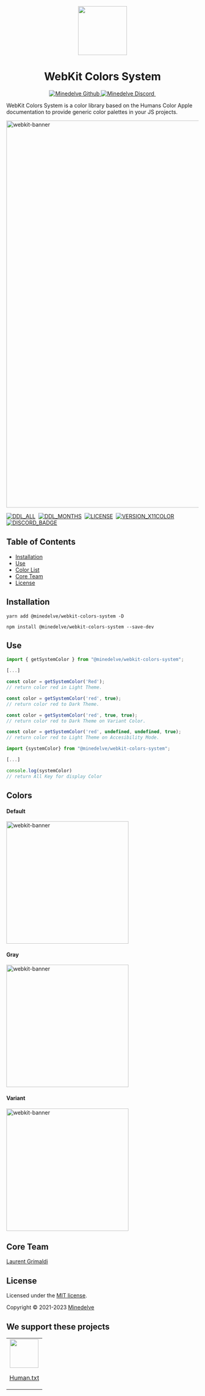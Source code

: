 <p align="center">
  <img src="https://github.com/minedelve/.github/blob/minedelve/picture/packages/webkit-colors-system/webkit-colors-system-logo.png" height="128">
  <h1 align="center">WebKit Colors System</h1>
</p>

<p align="center">
  <a aria-label="Follow Minedelve on Github" href="https://github.com/minedelve" target="_blank">
    <img alt="Minedelve Github" src="https://img.shields.io/badge/Follow%20@Minedelve-black.svg?style=for-the-badge&logo=Github">
  </a>
  <a aria-label="Join the community on Discord" href="https://discord.gg/bVWvfuhemP" target="_blank">
    <img alt="Minedelve Discord" src="https://img.shields.io/badge/Join%20the%20community-black.svg?style=for-the-badge&logo=Discord">
  </a>
    <a aria-label="Explore Webkit Colors System Package" href="https://www.npmjs.com/package/@minedelve/webkit-colors-system" target="_blank">
    <img alt="" src="https://img.shields.io/badge/Minedelve-WebKitColorsSystem-black.svg?style=for-the-badge&logo=NPM">
  </a>
</p>

WebKit Colors System is a color library based on the Humans Color Apple documentation to provide generic color palettes in your JS projects.

<img width="1012" alt="webkit-banner" src="https://github.com/minedelve/.github/blob/minedelve/picture/packages/webkit-colors-system/webkit-colors-system-cover.png">

[![DDL_ALL](https://img.shields.io/npm/dt/@minedelve/webkit-colors-system.svg)](https://www.npmjs.com/package/@minedelve/webkit-colors-system)&nbsp;
[![DDL_MONTHS](https://img.shields.io/npm/dm/@minedelve/webkit-colors-system.svg)](https://www.npmjs.com/package/@minedelve/webkit-colors-system)&nbsp;
[![LICENSE](https://img.shields.io/npm/l/@minedelve/webkit-colors-system.svg)](https://www.npmjs.com/package/@minedelve/webkit-colors-system)&nbsp;
[![VERSION_X11COLOR](https://img.shields.io/npm/v/@minedelve/webkit-colors-system.svg)](https://www.npmjs.com/package/@minedelve/webkit-colors-system)&nbsp;
[![DISCORD_BADGE](https://img.shields.io/discord/1093887038991896717?color=5865F2&label=Discord&logo=discord&logoColor=white&style=flat-square)](https://discord.gg/bVWvfuhemP)

## Table of Contents

- [Installation](#installation)
- [Use](#use)
- [Color List](#colors)
- [Core Team](#core-team)
- [License](#license)

## Installation

```
yarn add @minedelve/webkit-colors-system -D
```

```
npm install @minedelve/webkit-colors-system --save-dev
```

## Use

```js
import { getSystemColor } from "@minedelve/webkit-colors-system";

[...]

const color = getSystemColor('Red');
// return color red in Light Theme.

const color = getSystemColor('red', true);
// return color red to Dark Theme.

const color = getSystemColor('red', true, true);
// return color red to Dark Theme on Variant Color.

const color = getSystemColor('red', undefined, undefined, true);
// return color red to Light Theme on Accesibility Mode.
```

```js
import {systemColor} from "@minedelve/webkit-colors-system";

[...]

console.log(systemColor)
// return All Key for display Color
```

## Colors

#### Default

<img width="320" alt="webkit-banner" src="https://github.com/minedelve/.github/blob/minedelve/picture/packages/webkit-colors-system/webkit-colors-system-palette-default.png">

#### Gray

<img width="320" alt="webkit-banner" src="https://github.com/minedelve/.github/blob/minedelve/picture/packages/webkit-colors-system/webkit-colors-system-palette-gray.png">

#### Variant

<img width="320" alt="webkit-banner" src="https://github.com/minedelve/.github/blob/minedelve/picture/packages/webkit-colors-system/webkit-colors-system-palette-variant.png">

## Core Team

[Laurent Grimaldi](https://github.com/laustrasza)

## License

Licensed under the [MIT license](https://github.com/minedelve/webkit-colors-system/blob/main/LICENSE.md).

Copyright © 2021-2023 [Minedelve](https://minedelve.com)

## We support these projects

<table>
  <tr>
    <td align="center">
      <a href="https://humanstxt.org/">
        <img src="https://user-images.githubusercontent.com/62988176/209962360-048f7199-49dc-4385-9469-d0af6b4a8ea9.png" height="75">
        <p>Human.txt</p>
      </a>
    </td>
  </tr>
</table>
